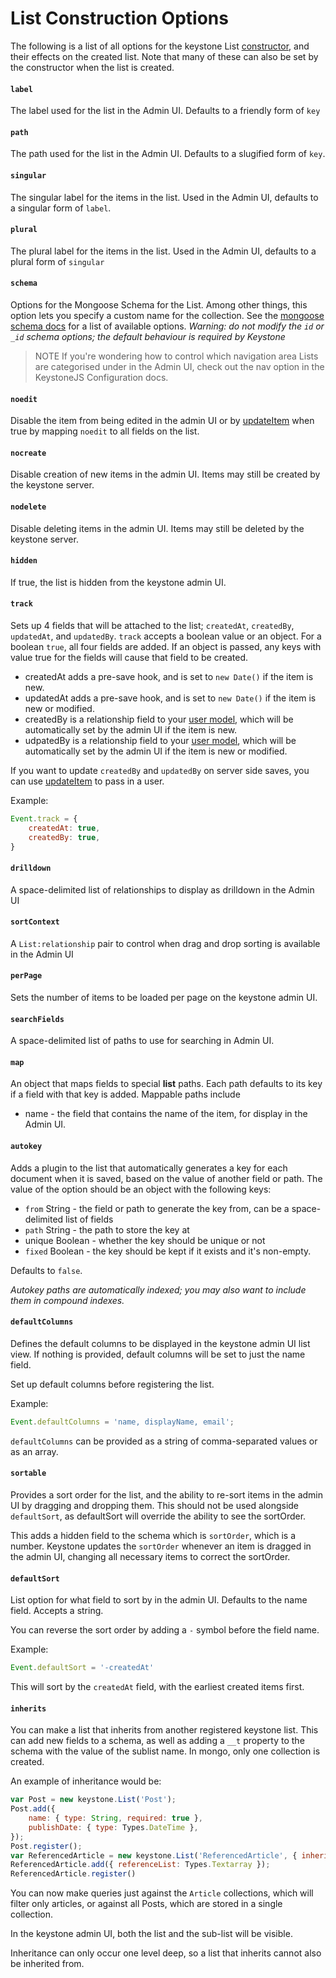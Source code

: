 # List Construction Options

The following is a list of all options for the keystone List [constructor](/list), and their effects on the created list. Note that many of these can also be set by the constructor when the list is created.

<h4 data-type="String"><code>label</code></h4>

The label used for the list in the Admin UI. Defaults to a friendly form of `key`

<h4 data-type="String"><code>path</code></h4>

The path used for the list in the Admin UI. Defaults to a slugified form of `key`.

<h4 data-type="String"><code>singular</code></h4>

The singular label for the items in the list. Used in the Admin UI, defaults to a singular form of `label`.

<h4 data-type="String"><code>plural</code></h4>

The plural label for the items in the list. Used in the Admin UI, defaults to a plural form of `singular`

<h4 data-type="String"><code>schema</code></h4>

Options for the Mongoose Schema for the List. Among other things, this option lets you specify a custom name for the collection. See the [mongoose schema docs](http://mongoosejs.com/docs/guide.html#options) for a list of available options.
*Warning: do not modify the `id` or `_id` schema options; the default behaviour is required by Keystone*

> NOTE If you're wondering how to control which navigation area Lists are categorised under in the Admin UI, check out the nav option in the KeystoneJS Configuration docs.

<h4 data-type="Boolean"><code>noedit</code></h4>

Disable the item from being edited in the admin UI or by [updateItem](/list/update-item) when true by mapping `noedit` to all fields on the list.

<h4 data-type="Boolean"><code>nocreate</code></h4>

Disable creation of new items in the admin UI. Items may still be created by the keystone server.

<h4 data-type="Boolean"><code>nodelete</code></h4>

Disable deleting items in the admin UI. Items may still be deleted by the keystone server.

<h4 data-type="Boolean"><code>hidden</code></h4>

If true, the list is hidden from the keystone admin UI.

<h4 data-type="Mixed"><code>track</code></h4>

Sets up 4 fields that will be attached to the list; `createdAt`, `createdBy`, `updatedAt`, and `updatedBy`. `track` accepts a boolean value or an object. For a boolean `true`, all four fields are added. If an object is passed, any keys with value true for the fields will cause that field to be created.

* createdAt adds a pre-save hook, and is set to `new Date()` if the item is new.
* updatedAt adds a pre-save hook, and is set to `new Date()` if the item is new or modified.
* createdBy is a relationship field to your [user model](/configuration/#user-model), which will be automatically set by the admin UI if the item is new.
* udpatedBy is a relationship field to your [user model](/configuration/#user-model), which will be automatically set by the admin UI if the item is new or modified.

If you want to update `createdBy` and `updatedBy` on server side saves, you can use [updateItem](/list/update-item) to pass in a user.

Example:
```javascript
Event.track = {
	createdAt: true,
	createdBy: true,
}
```

<h4 data-type="String"><code>drilldown</code></h4>

A space-delimited list of relationships to display as drilldown in the Admin UI

<h4 data-type="String"><code>sortContext</code></h4>

A `List:relationship` pair to control when drag and drop sorting is available in the Admin UI

<h4 data-type="Number"><code>perPage</code></h4>

Sets the number of items to be loaded per page on the keystone admin UI.

<h4 data-type="String"><code>searchFields</code></h4>

A space-delimited list of paths to use for searching in Admin UI.

<h4 data-type="Object"><code>map</code></h4>

An object that maps fields to special **list** paths. Each path defaults to its key if a field with that key is added. Mappable paths include
- name - the field that contains the name of the item, for display in the Admin UI.

<h4 data-type="Object"><code>autokey</code></h4>

Adds a plugin to the list that automatically generates a key for each document when it is saved, based on the value of another field or path. The value of the option should be an object with the following keys:

- `from` String - the field or path to generate the key from, can be a space-delimited list of fields
- `path` String - the path to store the key at
- unique Boolean - whether the key should be unique or not
- `fixed` Boolean - the key should be kept if it exists and it's non-empty.

Defaults to `false`.

*Autokey paths are automatically indexed; you may also want to include them in compound indexes.*

<h4 data-type="Mixed"><code>defaultColumns</code></h4>

Defines the default columns to be displayed in the keystone admin UI list view. If nothing is provided, default columns will be set to just the name field.

Set up default columns before registering the list.

Example:
```javascript
Event.defaultColumns = 'name, displayName, email';
```

`defaultColumns` can be provided as a string of comma-separated values or as an array.

<h4 data-type="Boolean"><code>sortable</code></h4>

Provides a sort order for the list, and the ability to re-sort items in the admin UI by dragging and dropping them. This should not be used alongside `defaultSort`, as defaultSort will override the ability to see the sortOrder.

This adds a hidden field to the schema which is `sortOrder`, which is a number. Keystone updates the `sortOrder` whenever an item is dragged in the admin UI, changing all necessary items to correct the sortOrder.

<h4 data-type="String"><code>defaultSort</code></h4>

List option for what field to sort by in the admin UI. Defaults to the name field. Accepts a string.

You can reverse the sort order by adding a `-` symbol before the field name.

Example:

```javascript
Event.defaultSort = '-createdAt'
```

This will sort by the `createdAt` field, with the earliest created items first.

<h4 data-type="List Schema"><code>inherits</code></h4>

You can make a list that inherits from another registered keystone list. This can add new fields to a schema, as well as adding a `__t` property to the schema with the value of the sublist name. In mongo, only one collection is created.

An example of inheritance would be:

```javascript
var Post = new keystone.List('Post');
Post.add({
	name: { type: String, required: true },
	publishDate: { type: Types.DateTime },
});
Post.register();
var ReferencedArticle = new keystone.List('ReferencedArticle', { inherits: Post });
ReferencedArticle.add({ referenceList: Types.Textarray });
ReferencedArticle.register()
```

You can now make queries just against the `Article` collections, which will filter only articles, or against all Posts, which are stored in a single collection.

In the keystone admin UI, both the list and the sub-list will be visible.

Inheritance can only occur one level deep, so a list that inherits cannot also be inherited from.

